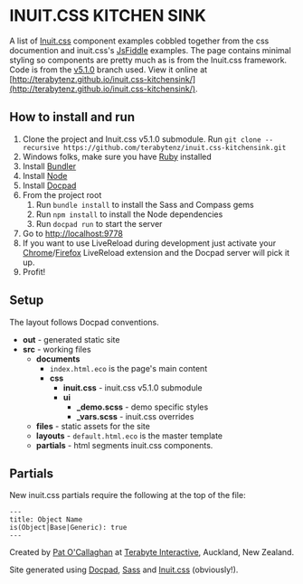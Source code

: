 # INUIT.CSS KITCHEN SINK

A list of [Inuit.css](http://inuitcss.com/) component examples cobbled together from the css documention and inuit.css's [JsFiddle](http://jsfiddle.net/user/inuitcss/fiddles/) examples. The page contains minimal styling so components are pretty much as is from the Inuit.css framework. Code is from the [v5.1.0](https://github.com/csswizardry/inuit.css/tree/v5.1.0) branch used. View it online at [http://terabytenz.github.io/inuit.css-kitchensink/](http://terabytenz.github.io/inuit.css-kitchensink/).

## How to install and run

1. Clone the project and Inuit.css v5.1.0 submodule. Run `git clone --recursive https://github.com/terabytenz/inuit.css-kitchensink.git`
2. Windows folks, make sure you have [Ruby](http://rubyinstaller.org/) installed
3. Install [Bundler](http://bundler.io/)
4. Install [Node](http://nodejs.org/)
5. Install [Docpad](http://docpad.org/docs/install)
6. From the project root
    1. Run `bundle install` to install the Sass and Compass gems
    2. Run `npm install` to install the Node dependencies
    3. Run `docpad run` to start the server
7. Go to [http://localhost:9778](http://localhost:9778)
8. If you want to use LiveReload during development just activate your [Chrome](https://chrome.google.com/webstore/detail/livereload/jnihajbhpnppcggbcgedagnkighmdlei?hl=en)/[Firefox](https://addons.mozilla.org/en-US/firefox/addon/livereload/) LiveReload extension and the Docpad server will pick it up.
9. Profit!

## Setup
The layout follows Docpad conventions.

* **out** - generated static site
* **src** - working files
    * **documents**
		* `index.html.eco` is the page's main content
        * **css**
            * **inuit.css** - inuit.css v5.1.0 submodule
            * **ui**
                * **_demo.scss** - demo specific styles
                * **_vars.scss** - inuit.css overrides
    * **files** - static assets for the site
    * **layouts** - `default.html.eco` is the master template
    * **partials** - html segments  inuit.css components.

## Partials
New inuit.css partials require the following at the top of the file:
```
---
title: Object Name
is(Object|Base|Generic): true
---
```

Created by [Pat O'Callaghan](https://github.com/patocallaghan) at [Terabyte Interactive](http://www.terabyte.co.nz), Auckland, New Zealand.

Site generated using [Docpad](http://www.docpad.org), [Sass](http://www.sass-lang.com) and [Inuit.css](http://www.inuitcss.com) (obviously!).
